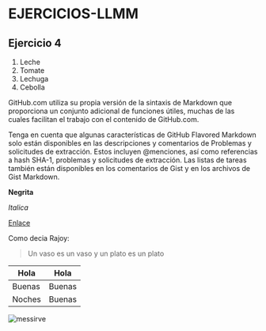# EJERCICIOS-LLMM
## Ejercicio 4

1. Leche
1. Tomate
1. Lechuga
1. Cebolla

GitHub.com utiliza su propia versión de la sintaxis de Markdown que proporciona un conjunto adicional de funciones útiles, muchas de las cuales facilitan el trabajo con el contenido de GitHub.com.

Tenga en cuenta que algunas características de GitHub Flavored Markdown solo están disponibles en las descripciones y comentarios de Problemas y solicitudes de extracción. Estos incluyen @menciones, así como referencias a hash SHA-1, problemas y solicitudes de extracción. Las listas de tareas también están disponibles en los comentarios de Gist y en los archivos de Gist Markdown.

**Negrita**

*Italica*

[Enlace](https://www.google.com/)

Como decia Rajoy:
> Un vaso es un vaso y un plato es un plato

Hola | Hola
-----|------
Buenas | Buenas 
Noches | Buenas

![messirve](/EJERCICIOS-LLMM/IMAGENES/descarga.jpg) 
